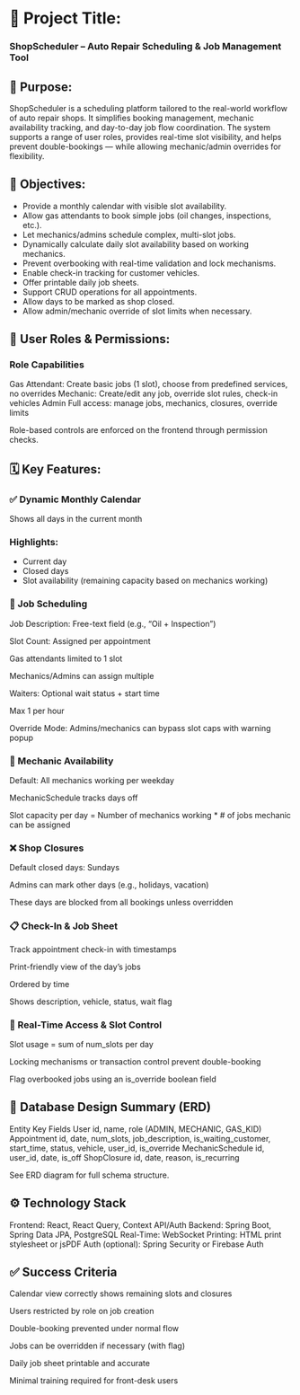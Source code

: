 # 📌 Project Title:
### ShopScheduler – Auto Repair Scheduling & Job Management Tool

## 🧠 Purpose:
ShopScheduler is a scheduling platform tailored to the real-world workflow of auto repair shops. It simplifies booking management, mechanic availability tracking, and day-to-day job flow coordination. The system supports a range of user roles, provides real-time slot visibility, and helps prevent double-bookings — while allowing mechanic/admin overrides for flexibility.

## 🎯 Objectives:
- Provide a monthly calendar with visible slot availability.
- Allow gas attendants to book simple jobs (oil changes, inspections, etc.).
- Let mechanics/admins schedule complex, multi-slot jobs.
- Dynamically calculate daily slot availability based on working mechanics.
- Prevent overbooking with real-time validation and lock mechanisms.
- Enable check-in tracking for customer vehicles.
- Offer printable daily job sheets.
- Support CRUD operations for all appointments.
- Allow days to be marked as shop closed.
- Allow admin/mechanic override of slot limits when necessary.

## 👥 User Roles & Permissions:
### Role	Capabilities
Gas Attendant:	Create basic jobs (1 slot), choose from predefined services, no overrides
Mechanic:	Create/edit any job, override slot rules, check-in vehicles
Admin	Full access: manage jobs, mechanics, closures, override limits

Role-based controls are enforced on the frontend through permission checks.

## 🗓️ Key Features:
### ✅ Dynamic Monthly Calendar
Shows all days in the current month

### Highlights:
- Current day
- Closed days
- Slot availability (remaining capacity based on mechanics working)

### 🔧 Job Scheduling
Job Description: Free-text field (e.g., “Oil + Inspection”)

Slot Count: Assigned per appointment

Gas attendants limited to 1 slot

Mechanics/Admins can assign multiple

Waiters: Optional wait status + start time

Max 1 per hour

Override Mode: Admins/mechanics can bypass slot caps with warning popup

### 👷 Mechanic Availability
Default: All mechanics working per weekday

MechanicSchedule tracks days off

Slot capacity per day = Number of mechanics working * # of jobs mechanic can be assigned

### ❌ Shop Closures
Default closed days: Sundays

Admins can mark other days (e.g., holidays, vacation)

These days are blocked from all bookings unless overridden

### 📋 Check-In & Job Sheet
Track appointment check-in with timestamps

Print-friendly view of the day’s jobs

Ordered by time

Shows description, vehicle, status, wait flag

### 🔁 Real-Time Access & Slot Control
Slot usage = sum of num_slots per day

Locking mechanisms or transaction control prevent double-booking

Flag overbooked jobs using an is_override boolean field

## 🧱 Database Design Summary (ERD)
Entity	Key Fields
User	id, name, role (ADMIN, MECHANIC, GAS_KID)
Appointment	id, date, num_slots, job_description, is_waiting_customer, start_time, status, vehicle, user_id, is_override
MechanicSchedule	id, user_id, date, is_off
ShopClosure	id, date, reason, is_recurring

See ERD diagram for full schema structure.

## ⚙️ Technology Stack
Frontend: React, React Query, Context API/Auth
Backend: Spring Boot, Spring Data JPA, PostgreSQL
Real-Time: WebSocket
Printing: HTML print stylesheet or jsPDF
Auth (optional): Spring Security or Firebase Auth

## ✅ Success Criteria
Calendar view correctly shows remaining slots and closures

Users restricted by role on job creation

Double-booking prevented under normal flow

Jobs can be overridden if necessary (with flag)

Daily job sheet printable and accurate

Minimal training required for front-desk users

